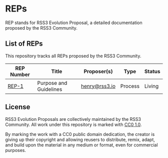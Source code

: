 # REPs

REP stands for RSS3 Evolution Proposal, a detailed documentation proposed by the RSS3 Community.

## List of REPs

This repository tracks all REPs proposed by the RSS3 Community.

| REP Number               | Title                  | Proposer(s)   | Type    | Status |
| ------------------------ | ---------------------- | ------------- | ------- | ------ |
| [REP-1](./REPs/REP-1.md) | Purpose and Guidelines | henry@rss3.io | Process | Living |

## License

RSS3 Evolution Proposals are collectively maintained by the RSS3 Community. All work under this repository is marked with [CC0 1.0](./LICENSE).

By marking the work with a CC0 public domain dedication, the creator is giving up their copyright and allowing reusers to distribute, remix, adapt, and build upon the material in any medium or format, even for commercial purposes.
